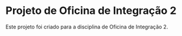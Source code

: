 # Projeto de Oficina de Integração 2

Este projeto foi criado para a disciplina de Oficina de Integração 2.
